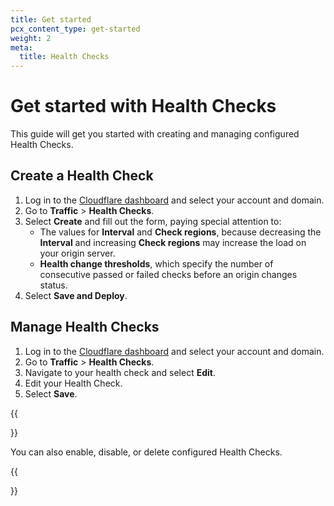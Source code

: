 ```yaml
---
title: Get started
pcx_content_type: get-started
weight: 2
meta:
  title: Health Checks
---
```


# Get started with Health Checks

This guide will get you started with creating and managing configured Health Checks.

## Create a Health Check

1. Log in to the [Cloudflare dashboard](https://dash.cloudflare.com/) and select your account and domain.
2. Go to **Traffic** > **Health Checks**.
3. Select **Create** and fill out the form, paying special attention to: 
    * The values for **Interval** and **Check regions**, because decreasing the **Interval** and increasing **Check regions** may increase the load on your origin server.
    * **Health change thresholds**, which specify the number of consecutive passed or failed checks before an origin changes status.
4. Select **Save and Deploy**.

## Manage Health Checks

1. Log in to the [Cloudflare dashboard](https://dash.cloudflare.com) and select your account and domain.
2. Go to **Traffic** > **Health Checks**.
3. Navigate to your health check and select **Edit**.
4. Edit your Health Check.
5. Select **Save**.

{{<Aside type="note">}}

You can also enable, disable, or delete configured Health Checks.

{{</Aside>}}